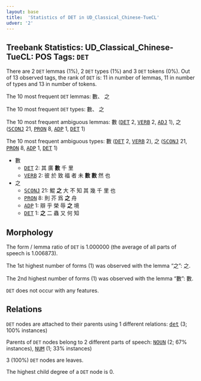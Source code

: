 ```yaml
---
layout: base
title:  'Statistics of DET in UD_Classical_Chinese-TueCL'
udver: '2'
---
```


## Treebank Statistics: UD_Classical_Chinese-TueCL: POS Tags: `DET`

There are 2 `DET` lemmas (1%), 2 `DET` types (1%) and 3 `DET` tokens (0%).
Out of 13 observed tags, the rank of `DET` is: 11 in number of lemmas, 11 in number of types and 13 in number of tokens.

The 10 most frequent `DET` lemmas: 數、 之

The 10 most frequent `DET` types:  數、 之

The 10 most frequent ambiguous lemmas: 數 (<tt><a href="lzh_tuecl-pos-DET.html">DET</a></tt> 2, <tt><a href="lzh_tuecl-pos-VERB.html">VERB</a></tt> 2, <tt><a href="lzh_tuecl-pos-ADJ.html">ADJ</a></tt> 1), 之 (<tt><a href="lzh_tuecl-pos-SCONJ.html">SCONJ</a></tt> 21, <tt><a href="lzh_tuecl-pos-PRON.html">PRON</a></tt> 8, <tt><a href="lzh_tuecl-pos-ADP.html">ADP</a></tt> 1, <tt><a href="lzh_tuecl-pos-DET.html">DET</a></tt> 1)

The 10 most frequent ambiguous types:  數 (<tt><a href="lzh_tuecl-pos-DET.html">DET</a></tt> 2, <tt><a href="lzh_tuecl-pos-VERB.html">VERB</a></tt> 2), 之 (<tt><a href="lzh_tuecl-pos-SCONJ.html">SCONJ</a></tt> 21, <tt><a href="lzh_tuecl-pos-PRON.html">PRON</a></tt> 8, <tt><a href="lzh_tuecl-pos-ADP.html">ADP</a></tt> 1, <tt><a href="lzh_tuecl-pos-DET.html">DET</a></tt> 1)


* 數
  * <tt><a href="lzh_tuecl-pos-DET.html">DET</a></tt> 2: 其 廣 <b>數</b> 千 里
  * <tt><a href="lzh_tuecl-pos-VERB.html">VERB</a></tt> 2: 彼 於 致 福 者 未 <b>數</b> <b>數</b> 然 也
* 之
  * <tt><a href="lzh_tuecl-pos-SCONJ.html">SCONJ</a></tt> 21: 鯤 <b>之</b> 大 不 知 其 幾 千 里 也
  * <tt><a href="lzh_tuecl-pos-PRON.html">PRON</a></tt> 8: 則 芥 爲 <b>之</b> 舟
  * <tt><a href="lzh_tuecl-pos-ADP.html">ADP</a></tt> 1: 辯 乎 榮 辱 <b>之</b> 境
  * <tt><a href="lzh_tuecl-pos-DET.html">DET</a></tt> 1: <b>之</b> 二 蟲 又 何 知

## Morphology

The form / lemma ratio of `DET` is 1.000000 (the average of all parts of speech is 1.006873).

The 1st highest number of forms (1) was observed with the lemma “之”: 之.

The 2nd highest number of forms (1) was observed with the lemma “數”: 數.

`DET` does not occur with any features.


## Relations

`DET` nodes are attached to their parents using 1 different relations: <tt><a href="lzh_tuecl-dep-det.html">det</a></tt> (3; 100% instances)

Parents of `DET` nodes belong to 2 different parts of speech: <tt><a href="lzh_tuecl-pos-NOUN.html">NOUN</a></tt> (2; 67% instances), <tt><a href="lzh_tuecl-pos-NUM.html">NUM</a></tt> (1; 33% instances)

3 (100%) `DET` nodes are leaves.

The highest child degree of a `DET` node is 0.

